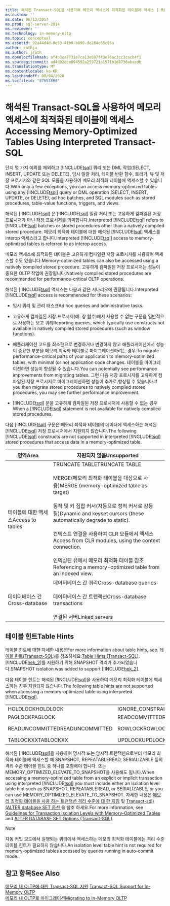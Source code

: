 ```yaml
---
title: 해석된 Transact-SQL을 사용하여 메모리 액세스에 최적화된 테이블에 액세스 | Microsoft 문서
ms.custom: ''
ms.date: 06/13/2017
ms.prod: sql-server-2014
ms.reviewer: ''
ms.technology: in-memory-oltp
ms.topic: conceptual
ms.assetid: 92a44d4d-0e53-4fb0-b890-de264c65c95a
author: rothja
ms.author: jroth
ms.openlocfilehash: af4b3ca7731e7ca13e697f43e76ac3cc3cacb4f1
ms.sourcegitcommit: ad4d92dce894592a259721a1571b1d8736abacdb
ms.translationtype: MT
ms.contentlocale: ko-KR
ms.lasthandoff: 08/04/2020
ms.locfileid: "87653860"
---
```

# <a name="accessing-memory-optimized-tables-using-interpreted-transact-sql"></a><span data-ttu-id="61027-102">해석된 Transact-SQL을 사용하여 메모리 액세스에 최적화된 테이블에 액세스</span><span class="sxs-lookup"><span data-stu-id="61027-102">Accessing Memory-Optimized Tables Using Interpreted Transact-SQL</span></span>
  <span data-ttu-id="61027-103">단지 몇 가지 예외를 제외하고 [!INCLUDE[tsql](../../includes/tsql-md.md)] 쿼리 또는 DML 작업(SELECT, INSERT, UPDATE 또는 DELETE), 임시 일괄 처리, 테이블 반환 함수, 트리거, 뷰 및 저장 프로시저와 같은 SQL 모듈을 사용하여 메모리 최적화 테이블에 액세스할 수 있습니다.</span><span class="sxs-lookup"><span data-stu-id="61027-103">With only a few exceptions, you can access memory-optimized tables using any [!INCLUDE[tsql](../../includes/tsql-md.md)] query or DML operation (SELECT, INSERT, UPDATE, or DELETE), ad hoc batches, and SQL modules such as stored procedures, table-value functions, triggers, and views.</span></span>  
  
 <span data-ttu-id="61027-104">해석된 [!INCLUDE[tsql](../../includes/tsql-md.md)] 은 [!INCLUDE[tsql](../../includes/tsql-md.md)] 일괄 처리 또는 고유하게 컴파일된 저장 프로시저가 아닌 저장 프로시저를 의미합니다.</span><span class="sxs-lookup"><span data-stu-id="61027-104">Interpreted [!INCLUDE[tsql](../../includes/tsql-md.md)] refers to [!INCLUDE[tsql](../../includes/tsql-md.md)] batches or stored procedures other than a natively compiled stored procedure.</span></span> <span data-ttu-id="61027-105">메모리 최적화 테이블에 대한 해석된 [!INCLUDE[tsql](../../includes/tsql-md.md)] 액세스를 interop 액세스라고 합니다.</span><span class="sxs-lookup"><span data-stu-id="61027-105">Interpreted [!INCLUDE[tsql](../../includes/tsql-md.md)] access to memory-optimized tables is referred to as interop access.</span></span>  
  
 <span data-ttu-id="61027-106">메모리 액세스에 최적화된 테이블은 고유하게 컴파일된 저장 프로시저를 사용하여 액세스할 수도 있습니다.</span><span class="sxs-lookup"><span data-stu-id="61027-106">Memory-optimized tables can also be accessed using a natively compiled stored procedure.</span></span> <span data-ttu-id="61027-107">고유하게 컴파일된 저장 프로시저는 성능이 중요한 OLTP 작업에 권장됩니다.</span><span class="sxs-lookup"><span data-stu-id="61027-107">Natively compiled stored procedures are recommended for performance-critical OLTP operations.</span></span>  
  
 <span data-ttu-id="61027-108">해석된 [!INCLUDE[tsql](../../includes/tsql-md.md)] 액세스는 다음과 같은 시나리오에 권장됩니다.</span><span class="sxs-lookup"><span data-stu-id="61027-108">Interpreted [!INCLUDE[tsql](../../includes/tsql-md.md)] access is recommended for these scenarios:</span></span>  
  
-   <span data-ttu-id="61027-109">임시 쿼리 및 관리 태스크</span><span class="sxs-lookup"><span data-stu-id="61027-109">Ad hoc queries and administrative tasks.</span></span>  
  
-   <span data-ttu-id="61027-110">고유하게 컴파일된 저장 프로시저(예: 창 함수)에서 사용할 수 없는 구문을 일반적으로 사용하는 보고 쿼리</span><span class="sxs-lookup"><span data-stu-id="61027-110">Reporting queries, which typically use constructs not available in natively compiled stored procedures (such as window functions).</span></span>  
  
-   <span data-ttu-id="61027-111">애플리케이션 코드를 최소한으로 변경하거나 변경하지 않고 애플리케이션에서 성능이 중요한 부분을 메모리 최적화 테이블로 마이그레이션하려는 경우.</span><span class="sxs-lookup"><span data-stu-id="61027-111">To migrate performance-critical parts of your application to memory-optimized tables, with minimal (or no) application code changes.</span></span> <span data-ttu-id="61027-112">테이블을 마이그레이션하면 성능이 향상될 수 있습니다.</span><span class="sxs-lookup"><span data-stu-id="61027-112">You can potentially see performance improvements from migrating tables.</span></span> <span data-ttu-id="61027-113">그런 다음 저장 프로시저를 고유하게 컴파일된 저장 프로시저로 마이그레이션하면 성능이 추가로 향상될 수 있습니다.</span><span class="sxs-lookup"><span data-stu-id="61027-113">If you then migrate stored procedures to natively compiled stored procedures, you may see further performance improvement.</span></span>  
  
-   <span data-ttu-id="61027-114">[!INCLUDE[tsql](../../includes/tsql-md.md)] 문을 고유하게 컴파일된 저장 프로시저에 사용할 수 없는 경우</span><span class="sxs-lookup"><span data-stu-id="61027-114">When a [!INCLUDE[tsql](../../includes/tsql-md.md)] statement is not available for natively compiled stored procedures.</span></span>  
  
 <span data-ttu-id="61027-115">다음 [!INCLUDE[tsql](../../includes/tsql-md.md)] 구문은 메모리 최적화 테이블의 데이터에 액세스하는 해석된 [!INCLUDE[tsql](../../includes/tsql-md.md)] 저장 프로시저에서 지원되지 않습니다.</span><span class="sxs-lookup"><span data-stu-id="61027-115">The following [!INCLUDE[tsql](../../includes/tsql-md.md)] constructs are not supported in interpreted [!INCLUDE[tsql](../../includes/tsql-md.md)] stored procedures that access data in a memory-optimized table.</span></span>  
  
|<span data-ttu-id="61027-116">영역</span><span class="sxs-lookup"><span data-stu-id="61027-116">Area</span></span>|<span data-ttu-id="61027-117">지원되지 않음</span><span class="sxs-lookup"><span data-stu-id="61027-117">Unsupported</span></span>|  
|----------|-----------------|  
|<span data-ttu-id="61027-118">테이블에 대한 액세스</span><span class="sxs-lookup"><span data-stu-id="61027-118">Access to tables</span></span>|<span data-ttu-id="61027-119">TRUNCATE TABLE</span><span class="sxs-lookup"><span data-stu-id="61027-119">TRUNCATE TABLE</span></span><br /><br /> <span data-ttu-id="61027-120">MERGE(메모리 최적화 테이블을 대상으로 사용)</span><span class="sxs-lookup"><span data-stu-id="61027-120">MERGE (memory-optimized table as target)</span></span><br /><br /> <span data-ttu-id="61027-121">동적 및 키 집합 커서(자동으로 정적 커서로 강등됨)</span><span class="sxs-lookup"><span data-stu-id="61027-121">Dynamic and keyset cursors (these automatically degrade to static).</span></span><br /><br /> <span data-ttu-id="61027-122">컨텍스트 연결을 사용하여 CLR 모듈에서 액세스</span><span class="sxs-lookup"><span data-stu-id="61027-122">Access from CLR modules, using the context connection.</span></span><br /><br /> <span data-ttu-id="61027-123">인덱싱된 뷰에서 메모리 최적화 테이블 참조</span><span class="sxs-lookup"><span data-stu-id="61027-123">Referencing a memory-optimized table from an indexed view.</span></span>|  
|<span data-ttu-id="61027-124">데이터베이스 간</span><span class="sxs-lookup"><span data-stu-id="61027-124">Cross-database</span></span>|<span data-ttu-id="61027-125">데이터베이스 간 쿼리</span><span class="sxs-lookup"><span data-stu-id="61027-125">Cross-database queries</span></span><br /><br /> <span data-ttu-id="61027-126">데이터베이스 간 트랜잭션</span><span class="sxs-lookup"><span data-stu-id="61027-126">Cross-database transactions</span></span><br /><br /> <span data-ttu-id="61027-127">연결된 서버</span><span class="sxs-lookup"><span data-stu-id="61027-127">Linked servers</span></span>|  
  
## <a name="table-hints"></a><span data-ttu-id="61027-128">테이블 힌트</span><span class="sxs-lookup"><span data-stu-id="61027-128">Table Hints</span></span>  
 <span data-ttu-id="61027-129">테이블 힌트에 대한 자세한 내용은</span><span class="sxs-lookup"><span data-stu-id="61027-129">For more information about table hints, see.</span></span> <span data-ttu-id="61027-130">[테이블 힌트&#40;Transact-SQL&#41;](/sql/t-sql/queries/hints-transact-sql-table)를 참조하세요.</span><span class="sxs-lookup"><span data-stu-id="61027-130">[Table Hints &#40;Transact-SQL&#41;](/sql/t-sql/queries/hints-transact-sql-table).</span></span> <span data-ttu-id="61027-131">[!INCLUDE[hek_2](../../includes/hek-2-md.md)]를 지원하기 위해 SNAPSHOT 격리가 추가되었습니다.</span><span class="sxs-lookup"><span data-stu-id="61027-131">SNAPSHOT isolation was added to support [!INCLUDE[hek_2](../../includes/hek-2-md.md)].</span></span>  
  
 <span data-ttu-id="61027-132">다음 테이블 힌트는 해석된 [!INCLUDE[tsql](../../includes/tsql-md.md)]을 사용하여 메모리 최적화 테이블에 액세스하는 경우 지원되지 않습니다.</span><span class="sxs-lookup"><span data-stu-id="61027-132">The following table hints are not supported when accessing a memory-optimized table using interpreted [!INCLUDE[tsql](../../includes/tsql-md.md)].</span></span>  
  
|||||  
|-|-|-|-|  
|<span data-ttu-id="61027-133">HOLDLOCK</span><span class="sxs-lookup"><span data-stu-id="61027-133">HOLDLOCK</span></span>|<span data-ttu-id="61027-134">IGNORE_CONSTRAINTS</span><span class="sxs-lookup"><span data-stu-id="61027-134">IGNORE_CONSTRAINTS</span></span>|<span data-ttu-id="61027-135">IGNORE_TRIGGERS</span><span class="sxs-lookup"><span data-stu-id="61027-135">IGNORE_TRIGGERS</span></span>|<span data-ttu-id="61027-136">NOWAIT</span><span class="sxs-lookup"><span data-stu-id="61027-136">NOWAIT</span></span>|  
|<span data-ttu-id="61027-137">PAGLOCK</span><span class="sxs-lookup"><span data-stu-id="61027-137">PAGLOCK</span></span>|<span data-ttu-id="61027-138">READCOMMITTED</span><span class="sxs-lookup"><span data-stu-id="61027-138">READCOMMITTED</span></span>|<span data-ttu-id="61027-139">READCOMMITTEDLOCK</span><span class="sxs-lookup"><span data-stu-id="61027-139">READCOMMITTEDLOCK</span></span>|<span data-ttu-id="61027-140">READPAST</span><span class="sxs-lookup"><span data-stu-id="61027-140">READPAST</span></span>|  
|<span data-ttu-id="61027-141">READUNCOMMITTED</span><span class="sxs-lookup"><span data-stu-id="61027-141">READUNCOMMITTED</span></span>|<span data-ttu-id="61027-142">ROWLOCK</span><span class="sxs-lookup"><span data-stu-id="61027-142">ROWLOCK</span></span>|<span data-ttu-id="61027-143">SPATIAL_WINDOW_MAX_CELLS = *integer*</span><span class="sxs-lookup"><span data-stu-id="61027-143">SPATIAL_WINDOW_MAX_CELLS = *integer*</span></span>|<span data-ttu-id="61027-144">TABLOCK</span><span class="sxs-lookup"><span data-stu-id="61027-144">TABLOCK</span></span>|  
|<span data-ttu-id="61027-145">TABLOCKXX</span><span class="sxs-lookup"><span data-stu-id="61027-145">TABLOCKXX</span></span>|<span data-ttu-id="61027-146">UPDLOCK</span><span class="sxs-lookup"><span data-stu-id="61027-146">UPDLOCK</span></span>|<span data-ttu-id="61027-147">XLOCK</span><span class="sxs-lookup"><span data-stu-id="61027-147">XLOCK</span></span>||  
  
 <span data-ttu-id="61027-148">해석된 [!INCLUDE[tsql](../../includes/tsql-md.md)]을 사용하여 명시적 또는 암시적 트랜잭션으로부터 메모리 최적화 테이블에 액세스할 때 SNAPSHOT, REPEATABLEREAD, SERIALIZABLE 등의 격리 수준 테이블 힌트 중 하나를 포함해야 합니다. 또는 MEMORY_OPTIMIZED_ELEVATE_TO_SNAPSHOT을 사용해도 됩니다.</span><span class="sxs-lookup"><span data-stu-id="61027-148">When accessing a memory-optimized table from an explicit or implicit transaction using interpreted [!INCLUDE[tsql](../../includes/tsql-md.md)] you must include either an isolation level table hint such as SNAPSHOT, REPEATABLEREAD, or SERIALIZABLE, or you can use MEMORY_OPTIMIZED_ELEVATE_TO_SNAPSHOT.</span></span> <span data-ttu-id="61027-149">자세한 내용은 [메모리 최적화 테이블을 사용 하는 트랜잭션 격리 수준에 대 한 지침](memory-optimized-tables.md) 및 [Transact-sql&#41;&#40;ALTER database SET 옵션 ](/sql/t-sql/statements/alter-database-transact-sql-set-options)을 참조 하세요.</span><span class="sxs-lookup"><span data-stu-id="61027-149">For more information, see [Guidelines for Transaction Isolation Levels with Memory-Optimized Tables](memory-optimized-tables.md) and [ALTER DATABASE SET Options &#40;Transact-SQL&#41;](/sql/t-sql/statements/alter-database-transact-sql-set-options).</span></span>  
  
> [!NOTE]  
>  <span data-ttu-id="61027-150">자동 커밋 모드에서 실행되는 쿼리에서 액세스하는 메모리 최적화 테이블에는 격리 수준 테이블 힌트가 필요하지 않습니다.</span><span class="sxs-lookup"><span data-stu-id="61027-150">An isolation level table hint is not required for memory-optimized tables accessed by queries running in auto-commit mode.</span></span>  
  
## <a name="see-also"></a><span data-ttu-id="61027-151">참고 항목</span><span class="sxs-lookup"><span data-stu-id="61027-151">See Also</span></span>  
 <span data-ttu-id="61027-152">[메모리 내 OLTP에 대한 Transact-SQL 지원](transact-sql-support-for-in-memory-oltp.md) </span><span class="sxs-lookup"><span data-stu-id="61027-152">[Transact-SQL Support for In-Memory OLTP](transact-sql-support-for-in-memory-oltp.md) </span></span>  
 [<span data-ttu-id="61027-153">메모리 내 OLTP로 마이그레이션</span><span class="sxs-lookup"><span data-stu-id="61027-153">Migrating to In-Memory OLTP</span></span>](migrating-to-in-memory-oltp.md)  
  
  
